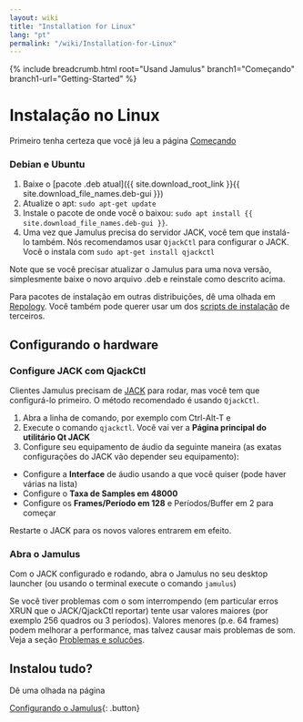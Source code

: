 ```yaml
---
layout: wiki
title: "Installation for Linux"
lang: "pt"
permalink: "/wiki/Installation-for-Linux"
---
```


{% include breadcrumb.html root="Usand Jamulus" branch1="Começando" branch1-url="Getting-Started" %}

# Instalação no Linux
Primeiro tenha certeza que você já leu a página [Começando](Getting-Started)

### Debian e Ubuntu

1. Baixe o [pacote .deb atual]({{ site.download_root_link }}{{ site.download_file_names.deb-gui }})
1. Atualize o apt: `sudo apt-get update`
1. Instale o pacote de onde você o baixou: `sudo apt install {{ site.download_file_names.deb-gui }}`.
1. Uma vez que Jamulus precisa do servidor JACK, você tem que instalá-lo também. Nós recomendamos usar `QjackCtl` para configurar o JACK. Você o instala com `sudo apt-get install qjackctl`

Note que se você precisar atualizar o Jamulus para uma nova versão, simplesmente baixe o novo arquivo .deb e reinstale como descrito acima.

Para pacotes de instalação em outras distribuições, dê uma olhada em [Repology](https://repology.org/project/jamulus/versions).
Você também pode querer usar um dos [scripts de instalação](https://github.com/jamulussoftware/installscripts) de terceiros.

## Configurando o hardware

### Configure JACK com QjackCtl

Clientes Jamulus precisam de [JACK](https://jackaudio.org/) para rodar, mas você tem que configurá-lo primeiro. O método recomendado é usando `QjackCtl`.
1. Abra a linha de comando, por exemplo com Ctrl-Alt-T e
1. Execute o comando `qjackctl`. Você vai ver a **Página principal do utilitário Qt JACK**
2. Configure seu equipamento de áudio da seguinte maneira (as exatas configurações do JACK vão depender seu equipamento):

- Configure a **Interface** de áudio usando a que você quiser (pode haver várias na lista)
- Configure o **Taxa de Samples em 48000**
- Configure os **Frames/Período em 128** e Períodos/Buffer em 2 para começar

Restarte o JACK para os novos valores entrarem em efeito.

### Abra o Jamulus

Com o JACK configurado e rodando, abra o Jamulus no seu desktop launcher (ou usando o terminal execute o comando `jamulus`)

Se você tiver problemas com o som interrompendo (em particular erros XRUN que o JACK/QjackCtl reportar) tente usar valores maiores (por exemplo 256 quadros ou 3 períodos). Valores menores (p.e. 64 frames) podem melhorar a performance, mas talvez causar mais problemas de som. Veja a seção [Problemas e solucões](Client-Troubleshooting).


## Instalou tudo?

Dê uma olhada na página

[Configurando o Jamulus](Getting-Started){: .button}
